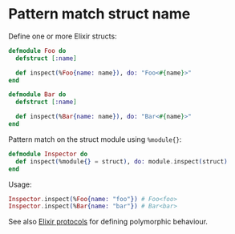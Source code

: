 # Pattern match struct name

Define one or more Elixir structs:

```elixir
defmodule Foo do
  defstruct [:name]

  def inspect(%Foo{name: name}), do: "Foo<#{name}>"
end

defmodule Bar do
  defstruct [:name]

  def inspect(%Bar{name: name}), do: "Bar<#{name}>"  
end
```

Pattern match on the struct module using `%module{}`:

```elixir
defmodule Inspector do
  def inspect(%module{} = struct), do: module.inspect(struct)
end
```

Usage:

```elixir
Inspector.inspect(%Foo{name: "foo"}) # Foo<foo>
Inspector.inspect(%Bar{name: "bar"}) # Bar<bar>
```

See also [Elixir protocols](https://elixir-lang.org/getting-started/protocols.html) for defining polymorphic behaviour.
